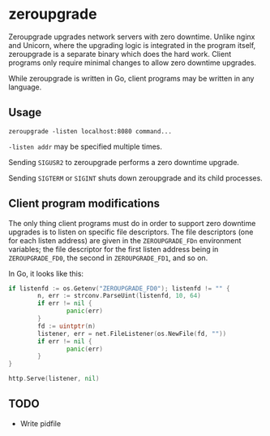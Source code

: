 # zeroupgrade

Zeroupgrade upgrades network servers with zero downtime. Unlike nginx
and Unicorn, where the upgrading logic is integrated in the program
itself, zeroupgrade is a separate binary which does the hard work.
Client programs only require minimal changes to allow zero downtime
upgrades.

While zeroupgrade is written in Go, client programs may be written
in any language.

## Usage

    zeroupgrade -listen localhost:8080 command...

`-listen addr` may be specified multiple times.

Sending `SIGUSR2` to zeroupgrade performs a zero downtime upgrade.

Sending `SIGTERM` or `SIGINT` shuts down zeroupgrade and its
child processes.

## Client program modifications

The only thing client programs must do in order to support zero
downtime upgrades is to listen on specific file descriptors. The
file descriptors (one for each listen address) are given in the
`ZEROUPGRADE_FDn` environment variables; the file descriptor for
the first listen address being in `ZEROUPGRADE_FD0`, the second in
`ZEROUPGRADE_FD1`, and so on.

In Go, it looks like this:

```go
if listenfd := os.Getenv("ZEROUPGRADE_FD0"); listenfd != "" {
        n, err := strconv.ParseUint(listenfd, 10, 64)
        if err != nil {
                panic(err)
        }
        fd := uintptr(n)
        listener, err = net.FileListener(os.NewFile(fd, ""))
        if err != nil {
                panic(err)
        }
}

http.Serve(listener, nil)
```

## TODO

- Write pidfile
